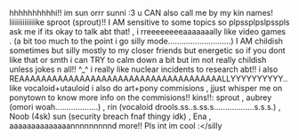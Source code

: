 hhhhhhhhhhi!! im sun orrr sunni :3 u CAN also call me by my kin names! liiiiiiiiiiiiike sproot (sprout)!! I AM sensitive to some topics so plpssplpslpsspls ask me if its okay to talk abt that! , i rreeeeeeeeaaaaaaally like video games . (a bit too much to the point i go silly mode............................) I AM childish sometimes but silly mostly to my closer friends but energetic so if you dont like that or smth i can TRY to calm down a bit but im not really childish unless jokes n all!! ^_^ i really like nuclear incidents to research abt!! i also REAAAAAAAAAAAAAAAAAAAAAAAAAAAAAAAAAAAAALLYYYYYYYYYY.. like vocaloid+utauloid i also do art+pony commisions , jjust whisper me on ponytown to know more info on the commisions!! kins!!: sprout , aubrey (omori woah...................) , rin (vocaloid drools.ss..s.ss.s..................s.s.s.) , Noob (4sk)  sun (security breach fnaf thingy idk) , Ena , aaaaaaaaaaaaaannnnnnnnnd more!!
Pls int im cool :</silly
